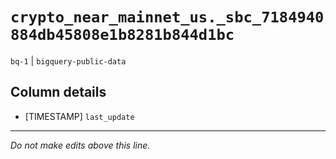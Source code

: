 # `crypto_near_mainnet_us._sbc_7184940884db45808e1b8281b844d1bc`
`bq-1` | `bigquery-public-data`

## Column details
* [TIMESTAMP] `last_update`

-------------------------------------------------------------------------------
*Do not make edits above this line.*
